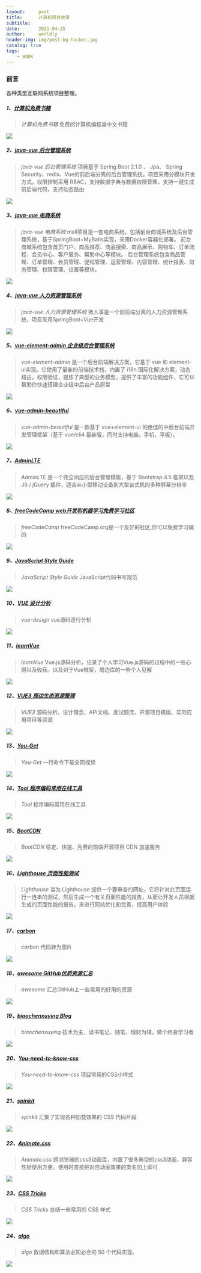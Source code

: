 ```yaml
---
layout:     post
title:      计算机项目收录
subtitle:   
date:       2021-04-25
author:     worldly
header-img: img/post-bg-hacker.jpg
catalog: true
tags:
    - BOOK
---
```


### 前言
各种类型互联网系统项目整理。

##### 1、[计算机免费书籍](https://github.com/justjavac/free-programming-books-zh_CN)
> *计算机免费书籍* 免费的计算机编程类中文书籍

![](https://rayzone.1hello.com/res/a62a7f375a46d0f9246cd9ae25b08cae.png)

##### 2、[java-vue 后台管理系统](https://github.com/elunez/eladmin)
> *java-vue 后台管理系统* 项目基于 Spring Boot 2.1.0 、 Jpa、 Spring Security、redis、Vue的前后端分离的后台管理系统，项目采用分模块开发方式，权限控制采用 RBAC，支持数据字典与数据权限管理，支持一键生成前后端代码，支持动态路由

![](https://rayzone.1hello.com/res/54e2326e6c5987f48382e1b1fdcfeb73.png)

##### 3、[java-vue 电商系统](https://github.com/macrozheng/mall)
> *java-vue 电商系统* mall项目是一套电商系统，包括前台商城系统及后台管理系统，基于SpringBoot+MyBatis实现，采用Docker容器化部署。 前台商城系统包含首页门户、商品推荐、商品搜索、商品展示、购物车、订单流程、会员中心、客户服务、帮助中心等模块。 后台管理系统包含商品管理、订单管理、会员管理、促销管理、运营管理、内容管理、统计报表、财务管理、权限管理、设置等模块。

![](https://rayzone.1hello.com/res/671934597338f47ad78b133382e56e1a.png)

##### 4、[java-vue 人力资源管理系统](https://github.com/elunez/eladmin)
> *java-vue 人力资源管理系统* 微人事是一个前后端分离的人力资源管理系统，项目采用SpringBoot+Vue开发

![](https://rayzone.1hello.com/res/4709e167cb21800cd2b83bb124b393f0.png)

##### 5、[vue-element-admin 企业级后台管理系统](https://github.com/PanJiaChen/vue-element-admin)
> *vue-element-admin* 是一个后台前端解决方案，它基于 vue 和 element-ui实现。它使用了最新的前端技术栈，内置了 i18n 国际化解决方案，动态路由，权限验证，提炼了典型的业务模型，提供了丰富的功能组件，它可以帮助你快速搭建企业级中后台产品原型

![](https://rayzone.1hello.com/res/6ef43b268dbcc89a2acc5da50d8f7c94.png)

##### 6、[vue-admin-beautiful](https://github.com/chuzhixin/vue-admin-beautiful)
> *vue-admin-beautiful* 是一款基于 vue+element-ui 的绝佳的中后台前端开发管理框架（基于 vue/cli4 最新版，同时支持电脑，手机，平板）。

![](https://rayzone.1hello.com/res/c772c0385d36ffb34b880dde46d3772e.png)

##### 7、[AdminLTE](https://github.com/ColorlibHQ/AdminLTE)
> *AdminLTE* 是一个完全响应的后台管理模板，基于 Bootstrap 4.5 框架以及 JS / jQuery 插件，适合从小型移动设备到大型台式机的多种屏幕分辨率

![](https://rayzone.1hello.com/res/92a2bd0d4b25deaf74ed4adc75373b5c.png)

##### 8、[freeCodeCamp web开发和机器学习免费学习社区](https://github.com/freeCodeCamp/freeCodeCamp)
> *freeCodeCamp* freeCodeCamp.org是一个友好的社区,你可以免费学习编码

![](https://rayzone.1hello.com/res/edac6c9aa30fbc55f87fdbea2c1cf5f2.png)

##### 9、[JavaScript Style Guide](https://github.com/sindresorhus/awesome)
> *JavaScript Style Guide* JavaScript代码书写规范

![](https://rayzone.1hello.com/res/4709e167cb21800cd2b83bb124b393f0.png)

##### 10、[VUE 设计分析](http://hcysun.me/vue-design/zh/)
> *vue-design* vue源码逐行分析

![](https://rayzone.1hello.com/res/f865e9353b380b7aa7e62da49ddf5050.png)

##### 11、[learnVue](https://github.com/answershuto/learnVue)
> *learnVue* Vue.js源码分析，记录了个人学习Vue.js源码的过程中的一些心得以及收获。以及对于Vue框架，周边库的一些个人见解

![](https://rayzone.1hello.com/res/81e4fc7b7bf4889bf1192b9d0fa6ed7b.png)

##### 12、[VUE3 周边生态资源整理](https://vue3js.cn/)
> *VUE3* 源码分析、设计理念、API文档、面试题库、开源项目模版、实际应用项目等资源

![](https://rayzone.1hello.com/res/e3d0399ebe7021c57b3469c9236c31c9.png)

##### 13、[You-Get](https://github.com/soimort/you-get)
> *You-Get* 一行命令下载全网视频

![](https://rayzone.1hello.com/res/0069e6624e90bd00b3b531745e99f756.png)

##### 14、[Tool 程序编码常用在线工具](https://tool.lu/)
> *Tool* 程序编码常用在线工具

![](https://rayzone.1hello.com/res/a4ddcb7c3e742ea6190944924a31767b.png)

##### 15、[BootCDN](https://www.bootcdn.cn/)
> *BootCDN* 稳定、快速、免费的前端开源项目 CDN 加速服务

![](https://rayzone.1hello.com/res/9ccee0a83cc19f5da59e024326fd04b5.png)

##### 16、[Lighthouse 页面性能测试](https://github.com/GoogleChrome/lighthouse)
> *Lighthouse* 当为 Lighthouse 提供一个要审查的网址，它将针对此页面运行一连串的测试，然后生成一个有关页面性能的报告，从而让开发人员根据生成的页面性能的报告，来进行网站优化和完善，提高用户体验

![](https://rayzone.1hello.com/res/70edd4d3d4ce7aa7b89547032f4bdf7e.png)

##### 17、[carbon](https://carbon.now.sh/)
> *carbon* 代码转为图片

![](https://rayzone.1hello.com/res/bf8a9f3d61c2006715be3a1e2b8b1520.png)

##### 18、[awesome GitHub优质资源汇总](https://github.com/sindresorhus/awesome)
> *awesome* 汇总GitHub上一些常用的好用的资源

![](https://rayzone.1hello.com/res/f3d67f044b6137a9002085b9d03f7bae.png)

##### 19、[biaochenxuying Blog](https://github.com/biaochenxuying/blog)
> *biaochenxuying* 技术为主，读书笔记、随笔、理财为辅，做个终身学习者

![](https://rayzone.1hello.com/res/b4846db64ccd04ad47bb32fd4929a529.png)

##### 20、[You-need-to-know-css](https://lhammer.cn/You-need-to-know-css/#/zh-cn/)
> *You-need-to-know-css* 项目常用的CSS小样式

![](https://rayzone.1hello.com/res/2135c56a15f266902a62a15c71ba0f96.png)

##### 21、[spinkit](https://tobiasahlin.com/spinkit/)
> *spinkit* 汇集了实现各种加载效果的 CSS 代码片段

![](https://rayzone.1hello.com/res/080086c07be159108c59df1ce7414c4f.png)

##### 22、[Animate.css](https://animate.style/)
> *Animate.css* 跨浏览器的css3动画库，内置了很多典型的css3动画，兼容性好使用方便。使用时直接把对应动画效果的类名加上即可

![](https://rayzone.1hello.com/res/f90cd49be47a853cde8221ff98662962.jpeg)

##### 23、[CSS Tricks](https://qishaoxuan.github.io/css_tricks/)
> *CSS Tricks* 总结一些常用的 CSS 样式

![](https://rayzone.1hello.com/res/ef4cbbac89fd892bbd8f728d66b30043.png)

##### 24、[algo](https://github.com/wangzheng0822/algo)
> *algo* 数据结构和算法必知必会的 50 个代码实现。

![](https://rayzone.1hello.com/res/16af6403d07b85c557f7eb8ce3092e51.png)
